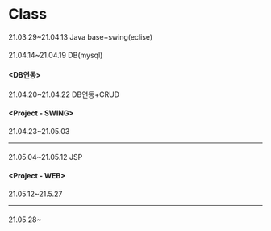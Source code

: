 # Class

#### <Java>

21.03.29~21.04.13 Java base+swing(eclise)

####  <DB>

21.04.14~21.04.19 DB(mysql)

#### <DB연동>

21.04.20~21.04.22 DB연동+CRUD



#### <Project - SWING>

21.04.23~21.05.03 

-----------------------------------------

#### <JSP> 

21.05.04~21.05.12 JSP 



#### <Project - WEB>

21.05.12~21.5.27

------------------------------

#### <Android>

21.05.28~
